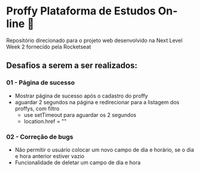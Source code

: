 # Proffy Plataforma de Estudos On-line :blue_book:
Repositório direcionado para o projeto web desenvolvido na Next Level Week 2 fornecido pela Rocketseat


## Desafios a serem a ser realizados:

### 01 - Página de sucesso

- Mostrar página de sucesso após o cadastro do proffy
- aguardar 2 segundos na página e redirecionar para a listagem dos proffys, com filtro
    - use setTimeout para aguardar os 2 segundos
    - location.href = ""

### 02 - Correção de bugs

- Não permitir o usuário colocar um novo campo de dia e horário, se o dia e hora anterior estiver vazio
- Funcionalidade de deletar um campo de dia e hora
